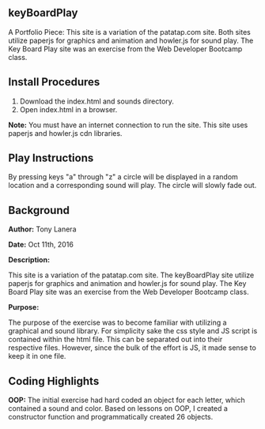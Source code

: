 ## keyBoardPlay
A Portfolio Piece: This site is a variation of the patatap.com site. Both sites utilize paperjs for graphics and animation and howler.js for sound play. The Key Board Play site was an exercise from the Web Developer Bootcamp class.

## Install Procedures
1. Download the index.html and sounds directory.
2. Open index.html in a browser.

**Note:** You must have an internet connection to run the site. This site uses paperjs and howler.js cdn libraries.

## Play Instructions
By pressing keys "a" through "z" a circle will be displayed in a random location and a corresponding sound will play. The circle will slowly fade out.

## Background
**Author:**      Tony Lanera

**Date:**        Oct 11th, 2016

**Description:**

This site is a variation of the patatap.com site. The keyBoardPlay site utilize paperjs for graphics and animation and howler.js for sound play. The Key Board Play site was an exercise from the Web Developer Bootcamp class.

**Purpose:**

The purpose of the exercise was to become familiar with utilizing a graphical and sound library.  For simplicity sake the css style and JS script is contained within the html file. This can be separated out into their respective files. However, since the bulk of the effort is JS, it made sense to keep it in one file.

## Coding Highlights ##
**OOP:** The initial exercise had hard coded an object for each letter, which contained a sound and color. Based on lessons on OOP, I created a constructor function and programmatically created 26 objects.
